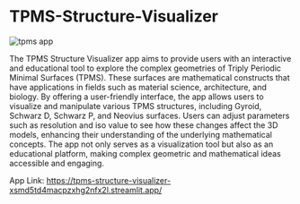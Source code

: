 # TPMS-Structure-Visualizer

![tpms app](https://github.com/akshansh11/TPMS-Structure-Visualizer/assets/47514698/594d7297-86ff-4300-8381-6c6a0b8707ce)


The TPMS Structure Visualizer app aims to provide users with an interactive and educational tool to explore the complex geometries of Triply Periodic Minimal Surfaces (TPMS). These surfaces are mathematical constructs that have applications in fields such as material science, architecture, and biology. By offering a user-friendly interface, the app allows users to visualize and manipulate various TPMS structures, including Gyroid, Schwarz D, Schwarz P, and Neovius surfaces. Users can adjust parameters such as resolution and iso value to see how these changes affect the 3D models, enhancing their understanding of the underlying mathematical concepts. The app not only serves as a visualization tool but also as an educational platform, making complex geometric and mathematical ideas accessible and engaging.


App Link: https://tpms-structure-visualizer-xsmd5td4macpzxhg2nfx2l.streamlit.app/
